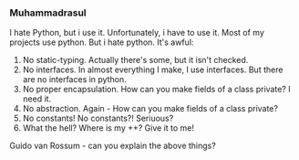 ### Muhammadrasul

I hate Python, but i use it. Unfortunately, i have to use it. Most of my projects use python. But i hate python. It's awful:

1. No static-typing. Actually there's some, but it isn't checked.
2. No interfaces. In almost everything I make, I use interfaces. But there are no interfaces in python.
3. No proper encapsulation. How can you make fields of a class private? I need it.
4. No abstraction. Again - How can you make fields of a class private?
5. No constants! No constants?! Seriuous?
6. What the hell? Where is my ++? Give it to me!

Guido van Rossum - can you explain the above things?
